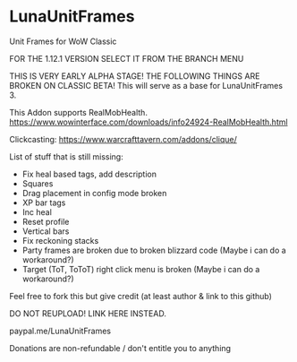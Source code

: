 # LunaUnitFrames
Unit Frames for WoW Classic

FOR THE 1.12.1 VERSION SELECT IT FROM THE BRANCH MENU

THIS IS VERY EARLY ALPHA STAGE! THE FOLLOWING THINGS ARE BROKEN ON CLASSIC BETA!
This will serve as a base for LunaUnitFrames 3.

This Addon supports RealMobHealth.
https://www.wowinterface.com/downloads/info24924-RealMobHealth.html

Clickcasting:
https://www.warcrafttavern.com/addons/clique/

List of stuff that is still missing:
- Fix heal based tags, add description
- Squares
- Drag placement in config mode broken
- XP bar tags
- Inc heal
- Reset profile
- Vertical bars
- Fix reckoning stacks
- Party frames are broken due to broken blizzard code (Maybe i can do a workaround?)
- Target (ToT, ToToT) right click menu is broken (Maybe i can do a workaround?)

Feel free to fork this but give credit (at least author & link to this github)

DO NOT REUPLOAD! LINK HERE INSTEAD.


paypal.me/LunaUnitFrames

Donations are non-refundable / don't entitle you to anything